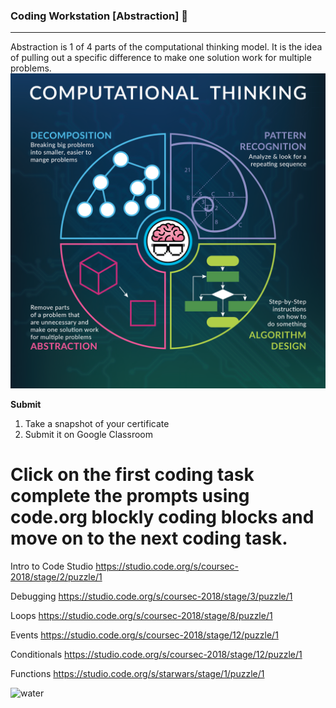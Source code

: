 ### Coding Workstation [Abstraction] 🔎
____________________________________________________________________________________
Abstraction is 1 of 4 parts of the computational thinking model. It is the idea of pulling out a specific difference to make one solution work for multiple problems.
![water](img/ComputationalThinkingProductLogo.png)

**Submit**
1. Take a snapshot of your certificate  
2. Submit it on Google Classroom


Click on the first coding task complete the prompts using code.org blockly coding blocks and move on to the next coding task.
==================
Intro to Code Studio
https://studio.code.org/s/coursec-2018/stage/2/puzzle/1

Debugging
https://studio.code.org/s/coursec-2018/stage/3/puzzle/1

Loops
https://studio.code.org/s/coursec-2018/stage/8/puzzle/1

Events
https://studio.code.org/s/coursec-2018/stage/12/puzzle/1

Conditionals
https://studio.code.org/s/coursec-2018/stage/12/puzzle/1

Functions
https://studio.code.org/s/starwars/stage/1/puzzle/1


![water](img/)